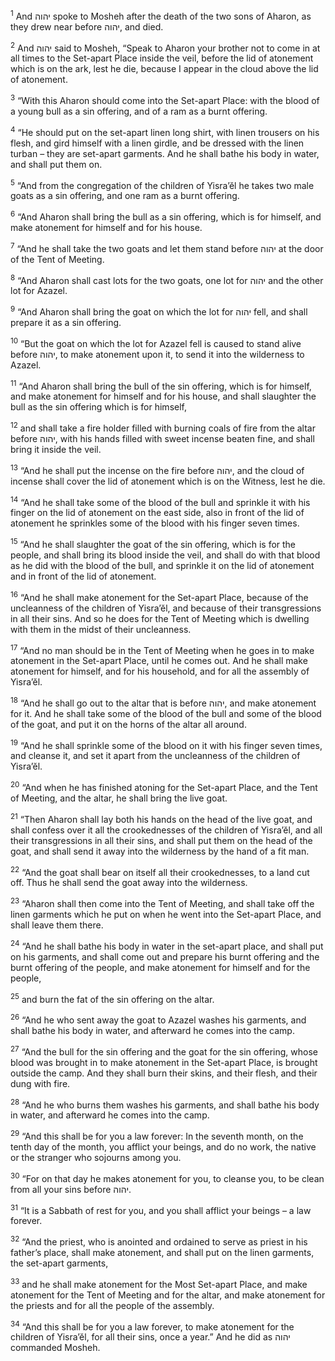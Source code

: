 <sup>1</sup> And יהוה spoke to Mosheh after the death of the two sons of Aharon, as they drew near before יהוה, and died.

<sup>2</sup> And יהוה said to Mosheh, “Speak to Aharon your brother not to come in at all times to the Set-apart Place inside the veil, before the lid of atonement which is on the ark, lest he die, because I appear in the cloud above the lid of atonement.

<sup>3</sup> “With this Aharon should come into the Set-apart Place: with the blood of a young bull as a sin offering, and of a ram as a burnt offering.

<sup>4</sup> “He should put on the set-apart linen long shirt, with linen trousers on his flesh, and gird himself with a linen girdle, and be dressed with the linen turban – they are set-apart garments. And he shall bathe his body in water, and shall put them on.

<sup>5</sup> “And from the congregation of the children of Yisra’ĕl he takes two male goats as a sin offering, and one ram as a burnt offering.

<sup>6</sup> “And Aharon shall bring the bull as a sin offering, which is for himself, and make atonement for himself and for his house.

<sup>7</sup> “And he shall take the two goats and let them stand before יהוה at the door of the Tent of Meeting.

<sup>8</sup> “And Aharon shall cast lots for the two goats, one lot for יהוה and the other lot for Azazel.

<sup>9</sup> “And Aharon shall bring the goat on which the lot for יהוה fell, and shall prepare it as a sin offering.

<sup>10</sup> “But the goat on which the lot for Azazel fell is caused to stand alive before יהוה, to make atonement upon it, to send it into the wilderness to Azazel.

<sup>11</sup> “And Aharon shall bring the bull of the sin offering, which is for himself, and make atonement for himself and for his house, and shall slaughter the bull as the sin offering which is for himself,

<sup>12</sup> and shall take a fire holder filled with burning coals of fire from the altar before יהוה, with his hands filled with sweet incense beaten fine, and shall bring it inside the veil.

<sup>13</sup> “And he shall put the incense on the fire before יהוה, and the cloud of incense shall cover the lid of atonement which is on the Witness, lest he die.

<sup>14</sup> “And he shall take some of the blood of the bull and sprinkle it with his finger on the lid of atonement on the east side, also in front of the lid of atonement he sprinkles some of the blood with his finger seven times.

<sup>15</sup> “And he shall slaughter the goat of the sin offering, which is for the people, and shall bring its blood inside the veil, and shall do with that blood as he did with the blood of the bull, and sprinkle it on the lid of atonement and in front of the lid of atonement.

<sup>16</sup> “And he shall make atonement for the Set-apart Place, because of the uncleanness of the children of Yisra’ĕl, and because of their transgressions in all their sins. And so he does for the Tent of Meeting which is dwelling with them in the midst of their uncleanness.

<sup>17</sup> “And no man should be in the Tent of Meeting when he goes in to make atonement in the Set-apart Place, until he comes out. And he shall make atonement for himself, and for his household, and for all the assembly of Yisra’ĕl.

<sup>18</sup> “And he shall go out to the altar that is before יהוה, and make atonement for it. And he shall take some of the blood of the bull and some of the blood of the goat, and put it on the horns of the altar all around.

<sup>19</sup> “And he shall sprinkle some of the blood on it with his finger seven times, and cleanse it, and set it apart from the uncleanness of the children of Yisra’ĕl.

<sup>20</sup> “And when he has finished atoning for the Set-apart Place, and the Tent of Meeting, and the altar, he shall bring the live goat.

<sup>21</sup> “Then Aharon shall lay both his hands on the head of the live goat, and shall confess over it all the crookednesses of the children of Yisra’ĕl, and all their transgressions in all their sins, and shall put them on the head of the goat, and shall send it away into the wilderness by the hand of a fit man.

<sup>22</sup> “And the goat shall bear on itself all their crookednesses, to a land cut off. Thus he shall send the goat away into the wilderness.

<sup>23</sup> “Aharon shall then come into the Tent of Meeting, and shall take off the linen garments which he put on when he went into the Set-apart Place, and shall leave them there.

<sup>24</sup> “And he shall bathe his body in water in the set-apart place, and shall put on his garments, and shall come out and prepare his burnt offering and the burnt offering of the people, and make atonement for himself and for the people,

<sup>25</sup> and burn the fat of the sin offering on the altar.

<sup>26</sup> “And he who sent away the goat to Azazel washes his garments, and shall bathe his body in water, and afterward he comes into the camp.

<sup>27</sup> “And the bull for the sin offering and the goat for the sin offering, whose blood was brought in to make atonement in the Set-apart Place, is brought outside the camp. And they shall burn their skins, and their flesh, and their dung with fire.

<sup>28</sup> “And he who burns them washes his garments, and shall bathe his body in water, and afterward he comes into the camp.

<sup>29</sup> “And this shall be for you a law forever: In the seventh month, on the tenth day of the month, you afflict your beings, and do no work, the native or the stranger who sojourns among you.

<sup>30</sup> “For on that day he makes atonement for you, to cleanse you, to be clean from all your sins before יהוה.

<sup>31</sup> “It is a Sabbath of rest for you, and you shall afflict your beings – a law forever.

<sup>32</sup> “And the priest, who is anointed and ordained to serve as priest in his father’s place, shall make atonement, and shall put on the linen garments, the set-apart garments,

<sup>33</sup> and he shall make atonement for the Most Set-apart Place, and make atonement for the Tent of Meeting and for the altar, and make atonement for the priests and for all the people of the assembly.

<sup>34</sup> “And this shall be for you a law forever, to make atonement for the children of Yisra’ĕl, for all their sins, once a year.” And he did as יהוה commanded Mosheh.

